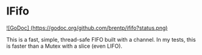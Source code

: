 IFifo
=====

[![GoDoc] (https://godoc.org/github.com/brentp/ififo?status.png)](https://godoc.org/github.com/brentp/fifo)


This is a fast, simple, thread-safe FIFO built with a channel. In my tests, this is faster than a Mutex
with a slice (even LIFO).
